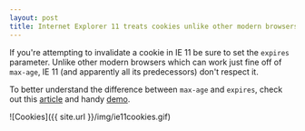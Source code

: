 ```yaml
---
layout: post
title: Internet Explorer 11 treats cookies unlike other modern browsers
---
```


If you're attempting to invalidate a cookie in IE 11 be sure to set the `expires` parameter. Unlike other modern browsers which can work just fine off of `max-age`, IE 11 (and apparently all its predecessors) don't respect it. 

To better understand the difference between `max-age` and `expires`, check out this [article](http://mrcoles.com/blog/cookies-max-age-vs-expires/) and handy [demo](http://mrcoles.com/media/test/cookies-max-age-vs-expires.html).

![Cookies]({{ site.url }}/img/ie11cookies.gif)